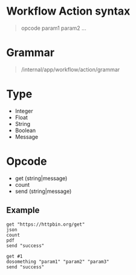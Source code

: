 # Workflow Action syntax

> opcode param1 param2 ...

# Grammar

> /internal/app/workflow/action/grammar

# Type

- Integer
- Float
- String
- Boolean
- Message

# Opcode

- get (string|message)
- count
- send (string|message)

## Example

```action
get "https://httpbin.org/get"
json
count
pdf
send "success"
```

```action
get #1
dosomething "param1" "param2" "param3" 
send "success"
```
